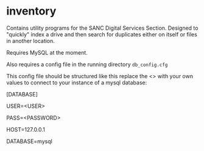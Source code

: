 # inventory
Contains utility programs for the SANC Digital Services Section.  Designed to "quickly" index a drive and then search for duplicates either
on itself or files in another location.

Requires MySQL at the moment.

Also requires a config file in the running directory `db_config.cfg`

This config file should be structured like this replace the <> with your
own values to connect to your instance of a mysql database:

[DATABASE]

USER=\<USER\>

PASS=\<PASSWORD\>

HOST=127.0.0.1

DATABASE=mysql

